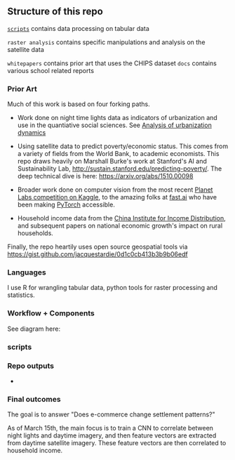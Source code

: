 ## Structure of this repo

[`scripts`](#scripts) contains data processing on tabular data

`raster analysis` contains specific manipulations and analysis on the satellite data

`whitepapers` contains prior art that uses the CHIPS dataset
`docs` contains various school related reports


### Prior Art

Much of this work is based on four forking paths.
- Work done on night time lights data as indicators of urbanization and use in the quantiative social sciences.
See [Analysis of urbanization dynamics](https://www.google.com/url?sa=t&rct=j&q=&esrc=s&source=web&cd=4&cad=rja&uact=8&ved=0ahUKEwinwL-3ofLZAhUMzmMKHQ1pDaAQFghVMAM&url=https%3A%2F%2Fwww.tandfonline.com%2Fdoi%2Fabs%2F10.1080%2F01431161.2017.1302114&usg=AOvVaw0R5_S1k-lQi4IHbiHrWPWi)

- Using satellite data to predict poverty/economic status. This comes from a variety of fields from the World Bank, to academic economists. This repo draws heavily on Marshall Burke's work at Stanford's AI and Sustainability Lab, http://sustain.stanford.edu/predicting-poverty/. The deep technical dive is here: https://arxiv.org/abs/1510.00098

- Broader work done on computer vision from the most recent [Planet Labs competition on Kaggle](https://www.kaggle.com/c/planet-understanding-the-amazon-from-space), to the amazing folks at [fast.ai](fast.ai) who have been making [PyTorch](http://pytorch.org/) accessible.

- Household income data from the [China Institute for Income Distribution](http://ciid.bnu.edu.cn/chip/index.asp), and subsequent papers on national economic growth's impact on rural households.

Finally, the repo heartily uses open source geospatial tools via https://gist.github.com/jacquestardie/0d1c0cb413b3b9b06edf

### Languages

I use R for wrangling tabular data, python tools for raster processing and statistics.

### Workflow + Components

See diagram here:




### scripts

### Repo outputs
-

### Final outcomes

The goal is to answer "Does e-commerce change settlement patterns?"

As of March 15th, the main focus is to train a CNN to correlate between night lights and daytime imagery, and then feature vectors are extracted from daytime satellite imagery. These feature vectors are then correlated to household income.
